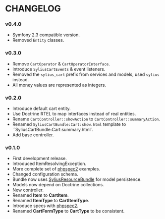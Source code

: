 CHANGELOG
=========

### v0.4.0

* Symfony 2.3 compatible version.
* Removed `Entity` classes.

### v0.3.0

* Remove `CartOperator` & `CartOperatorInterface`.
* Introduce `SyliusCartEvents` & event listeners.
* Removed the ``sylius_cart`` prefix from services and models, used ``sylius`` instead.
* All money values are represented as integers.

### v0.2.0

* Introduce default cart entity.
* Use Doctrine RTEL to map interfaces instead of real entities.
* Rename `CartController::showAction` to `CartController::summaryAction`.
* Renamed `SyliusCartBundle:Cart:show.html` template to ``SyliusCartBundle:Cart:summary.html`.
* Add base controller.

### v0.1.0

* First development release.
* Introduced ItemResolvingException.
* More complete set of [phpspec2](http://phpspec.net) examples.
* Changed configuration schema.
* Bundle now uses [SyliusResourceBundle](http://github.com/Sylius/SyliusResourceBundle) for model persistence.
* Models now depend on Doctrine collections.
* New controller.
* Renamed **Item** to **CartItem**.
* Renamed **ItemType** to **CartItemType**.
* Introduce specs with [phpspec2](http://phpspec.net).
* Renamed **CartFormType** to **CartType** to be consistent.
